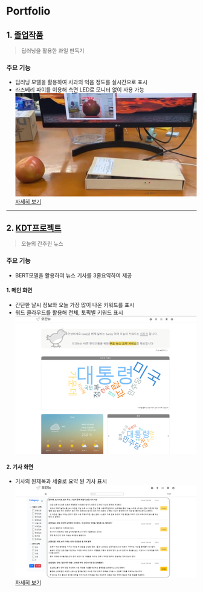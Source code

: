 # Portfolio
## 1. [졸업작품](https://github.com/Eric4848/Portfolio/tree/master/%EC%A1%B8%EC%97%85%EC%9E%91%ED%92%88)
> 딥러닝을 활용한 과일 판독기

### 주요 기능
- 딥러닝 모델을 활용하여 사과의 익음 정도를 실시간으로 표시
- 라즈베리 파이를 이용해 측면 LED로 모니터 없이 사용 가능
![Alt text](/%EC%A1%B8%EC%97%85%EC%9E%91%ED%92%88/%EB%8C%80%ED%91%9C%20%EC%82%AC%EC%A7%84.png)
[자세히 보기](https://github.com/Eric4848/Portfolio/tree/master/%EC%A1%B8%EC%97%85%EC%9E%91%ED%92%88)
-----
## 2. [KDT프로젝트](https://github.com/Eric4848/Portfolio/tree/master/KDT%ED%94%84%EB%A1%9C%EC%A0%9D%ED%8A%B8)
> 오늘의 간추린 뉴스

### 주요 기능
- BERT모델을 활용하여 뉴스 기사를 3줄요약하여 제공
#### 1. 메인 화면
- 간단한 날씨 정보와 오늘 가장 많이 나온 키워드를 표시
- 워드 클라우드를 활용해 전체, 토픽별 키워드 표시
![Alt text](/KDT%ED%94%84%EB%A1%9C%EC%A0%9D%ED%8A%B8/%EB%8C%80%ED%91%9C%20%EC%82%AC%EC%A7%84%201.png)

#### 2. 기사 화면
- 기사의 원제목과 세줄로 요약 된 기사 표시
![Alt text](/KDT%ED%94%84%EB%A1%9C%EC%A0%9D%ED%8A%B8/%EB%8C%80%ED%91%9C%20%EC%82%AC%EC%A7%84%202.png)
[자세히 보기](https://github.com/Eric4848/Portfolio/tree/master/KDT%ED%94%84%EB%A1%9C%EC%A0%9D%ED%8A%B8)